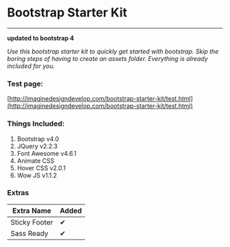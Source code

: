 # Bootstrap Starter Kit
---

**updated to bootstrap 4**

*Use this bootstrap starter kit to quickly get started with bootstrap. Skip the boring steps of having to create an assets folder. Everything is already included for you.*

### Test page:

[http://imaginedesigndevelop.com/bootstrap-starter-kit/test.html](http://imaginedesigndevelop.com/bootstrap-starter-kit/test.html)

### Things Included:

1. Bootstrap v4.0  
2. JQuery v2.2.3  
3. Font Awesome v4.6.1 
4. Animate CSS  
5. Hover CSS  v2.0.1
6. Wow JS  v1.1.2

### Extras

Extra Name | Added 
--- | --- 
Sticky Footer |     &#x2714;
Sass Ready |  &#x2714;
